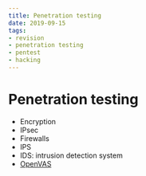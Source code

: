 ```yaml
---
title: Penetration testing
date: 2019-09-15
tags:
- revision
- penetration testing
- pentest
- hacking
---
```


# Penetration testing

- Encryption
- IPsec
- Firewalls
- IPS
- IDS: intrusion detection system
- [OpenVAS](https://en.wikipedia.org/wiki/OpenVAS)
